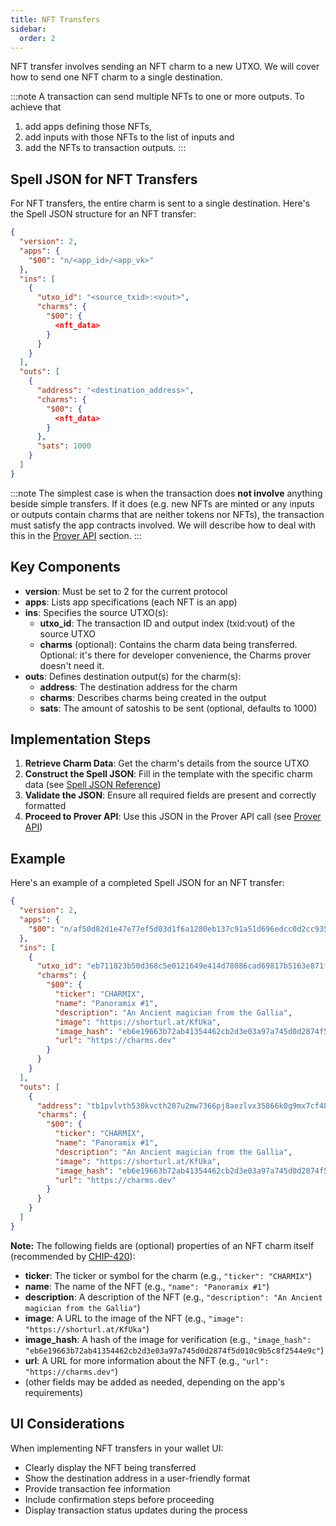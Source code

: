 ```yaml
---
title: NFT Transfers
sidebar:
  order: 2
---
```


NFT transfer involves sending an NFT charm to a new UTXO. We will cover how to send one NFT charm to a single destination. 

:::note
A transaction can send multiple NFTs to one or more outputs. To achieve that 
1. add apps defining those NFTs, 
2. add inputs with those NFTs to the list of inputs and 
3. add the NFTs to transaction outputs.
:::

## Spell JSON for NFT Transfers

For NFT transfers, the entire charm is sent to a single destination. Here's the Spell JSON structure for an NFT transfer:

```json
{
  "version": 2,
  "apps": {
    "$00": "n/<app_id>/<app_vk>"
  },
  "ins": [
    {
      "utxo_id": "<source_txid>:<vout>",
      "charms": {
        "$00": {
          <nft_data>
        }
      }
    }
  ],
  "outs": [
    {
      "address": "<destination_address>",
      "charms": {
        "$00": {
          <nft_data>
        }
      },
      "sats": 1000
    }
  ]
}
```

:::note
The simplest case is when the transaction does **not involve** anything beside simple transfers. If it does (e.g. new NFTs are minted or any inputs or outputs contain charms that are neither tokens nor NFTs), the transaction must satisfy the app contracts involved. We will describe how to deal with this in the [Prover API](/guides/wallet-integration/transactions/prover-api) section.
:::

## Key Components

- **version**: Must be set to 2 for the current protocol
- **apps**: Lists app specifications (each NFT is an app)
- **ins**: Specifies the source UTXO(s): 
  - **utxo_id**: The transaction ID and output index (txid:vout) of the source UTXO
  - **charms** (optional): Contains the charm data being transferred. Optional: it's there for developer convenience, the Charms prover doesn't need it.
- **outs**: Defines destination output(s) for the charm(s):
  - **address**: The destination address for the charm
  - **charms**: Describes charms being created in the output
  - **sats**: The amount of satoshis to be sent (optional, defaults to 1000)

## Implementation Steps

1. **Retrieve Charm Data**: Get the charm's details from the source UTXO
2. **Construct the Spell JSON**: Fill in the template with the specific charm data (see [Spell JSON Reference](/references/spell-json))
3. **Validate the JSON**: Ensure all required fields are present and correctly formatted
4. **Proceed to Prover API**: Use this JSON in the Prover API call (see [Prover API](/guides/wallet-integration/transactions/prover-api))

## Example

Here's an example of a completed Spell JSON for an NFT transfer:

```json
{
  "version": 2,
  "apps": {
    "$00": "n/af50d82d1e47e77ef5d03d1f6a1280eb137c91a51d696edcc0d2cc9351659508/a0029d4e7f8ba7361cde6004561c6209d968bd3686c456504cd0005e19ac1a2f"
  },
  "ins": [
    {
      "utxo_id": "eb711823b50d368c5e0121649e414d78086cad69817b5163e871f7039ac0a4a3:0",
      "charms": {
        "$00": {
          "ticker": "CHARMIX",
          "name": "Panoramix #1",
          "description": "An Ancient magician from the Gallia",
          "image": "https://shorturl.at/KfUka",
          "image_hash": "eb6e19663b72ab41354462cb2d3e03a97a745d0d2874f5d010c9b5c8f2544e9c",
          "url": "https://charms.dev"
        }
      }
    }
  ],
  "outs": [
    {
      "address": "tb1pvlvth530kvcth207u2mw7366pj8aezlvx35866k0g9mx7cf48r9q6yjsqr",
      "charms": {
        "$00": {
          "ticker": "CHARMIX",
          "name": "Panoramix #1",
          "description": "An Ancient magician from the Gallia",
          "image": "https://shorturl.at/KfUka",
          "image_hash": "eb6e19663b72ab41354462cb2d3e03a97a745d0d2874f5d010c9b5c8f2544e9c",
          "url": "https://charms.dev"
        }
      }
    }
  ]
}
```

**Note:** The following fields are (optional) properties of an NFT charm itself (recommended by [CHIP-420](https://github.com/CharmsDev/charms/blob/main/CHIPs/CHIP-0420)):
- **ticker**: The ticker or symbol for the charm (e.g., `"ticker": "CHARMIX"`)
- **name**: The name of the NFT (e.g., `"name": "Panoramix #1"`)
- **description**: A description of the NFT (e.g., `"description": "An Ancient magician from the Gallia"`)
- **image**: A URL to the image of the NFT (e.g., `"image": "https://shorturl.at/KfUka"`)
- **image_hash**: A hash of the image for verification (e.g., `"image_hash": "eb6e19663b72ab41354462cb2d3e03a97a745d0d2874f5d010c9b5c8f2544e9c"`)
- **url**: A URL for more information about the NFT (e.g., `"url": "https://charms.dev"`)
- (other fields may be added as needed, depending on the app's requirements)

## UI Considerations

When implementing NFT transfers in your wallet UI:

- Clearly display the NFT being transferred
- Show the destination address in a user-friendly format
- Provide transaction fee information
- Include confirmation steps before proceeding
- Display transaction status updates during the process
